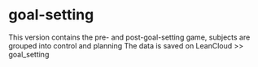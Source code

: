 # goal-setting
This version contains the pre- and post-goal-setting game, subjects are grouped into control and planning
The data is saved on LeanCloud >> goal_setting
